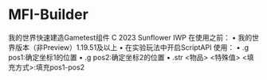 # MFI-Builder
我的世界快速建造Gametest组件
C 2023 Sunflower IWP
在使用之前：
• 我的世界版本（非Preview）1.19.51及以上
• 在实验玩法中开启ScriptAPI
使用：
• .g pos1:确定坐标1的位置
• .g pos2:确定坐标2的位置
• .str <物品> <特殊值> <填充方式>:填充pos1-pos2
